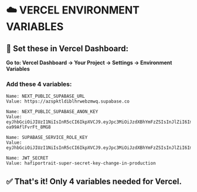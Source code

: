 # ☁️ VERCEL ENVIRONMENT VARIABLES

## 🚀 Set these in Vercel Dashboard:
**Go to: Vercel Dashboard → Your Project → Settings → Environment Variables**

### **Add these 4 variables:**

```
Name: NEXT_PUBLIC_SUPABASE_URL
Value: https://azspktldiblhrwebzmwq.supabase.co

Name: NEXT_PUBLIC_SUPABASE_ANON_KEY  
Value: eyJhbGciOiJIUzI1NiIsInR5cCI6IkpXVCJ9.eyJpc3MiOiJzdXBhYmFzZSIsInJlZiI6ImF6c3BrdGxkaWJsaHJ3ZWJ6bXdxIiwicm9sZSI6ImFub24iLCJpYXQiOjE3NTM5NDQwNDQsImV4cCI6MjA2OTUyMDA0NH0.uKHB4K9hxUDTc0ZkwidCJv_Ev-oa99AflFvrFt_8MG8

Name: SUPABASE_SERVICE_ROLE_KEY
Value: eyJhbGciOiJIUzI1NiIsInR5cCI6IkpXVCJ9.eyJpc3MiOiJzdXBhYmFzZSIsInJlZiI6ImF6c3BrdGxkaWJsaHJ3ZWJ6bXdxIiwicm9sZSI6InNlcnZpY2Vfcm9sZSIsImlhdCI6MTc1Mzk0NDA0NCwiZXhwIjoyMDY5NTIwMDQ0fQ.hk8vOgFoW3PJZxhw40sHiNyvNxbD4_c4x6fqBynvlmE

Name: JWT_SECRET
Value: hafiportrait-super-secret-key-change-in-production
```

## ✅ That's it! Only 4 variables needed for Vercel.
